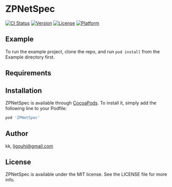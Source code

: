 # ZPNetSpec

[![CI Status](https://img.shields.io/travis/kk/ZPNetSpec.svg?style=flat)](https://travis-ci.org/kk/ZPNetSpec)
[![Version](https://img.shields.io/cocoapods/v/ZPNetSpec.svg?style=flat)](https://cocoapods.org/pods/ZPNetSpec)
[![License](https://img.shields.io/cocoapods/l/ZPNetSpec.svg?style=flat)](https://cocoapods.org/pods/ZPNetSpec)
[![Platform](https://img.shields.io/cocoapods/p/ZPNetSpec.svg?style=flat)](https://cocoapods.org/pods/ZPNetSpec)

## Example

To run the example project, clone the repo, and run `pod install` from the Example directory first.

## Requirements

## Installation

ZPNetSpec is available through [CocoaPods](https://cocoapods.org). To install
it, simply add the following line to your Podfile:

```ruby
pod 'ZPNetSpec'
```

## Author

kk, ligouhi@gmail.com

## License

ZPNetSpec is available under the MIT license. See the LICENSE file for more info.
